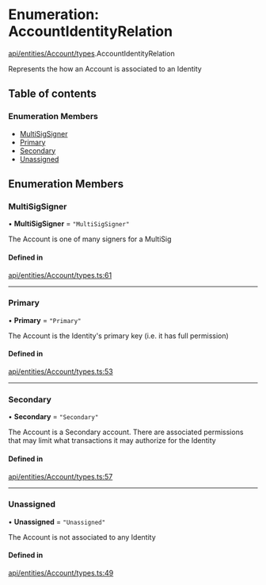 # Enumeration: AccountIdentityRelation

[api/entities/Account/types](../wiki/api.entities.Account.types).AccountIdentityRelation

Represents the how an Account is associated to an Identity

## Table of contents

### Enumeration Members

- [MultiSigSigner](../wiki/api.entities.Account.types.AccountIdentityRelation#multisigsigner)
- [Primary](../wiki/api.entities.Account.types.AccountIdentityRelation#primary)
- [Secondary](../wiki/api.entities.Account.types.AccountIdentityRelation#secondary)
- [Unassigned](../wiki/api.entities.Account.types.AccountIdentityRelation#unassigned)

## Enumeration Members

### MultiSigSigner

• **MultiSigSigner** = ``"MultiSigSigner"``

The Account is one of many signers for a MultiSig

#### Defined in

[api/entities/Account/types.ts:61](https://github.com/PolymeshAssociation/polymesh-sdk/blob/88db4a91/src/api/entities/Account/types.ts#L61)

___

### Primary

• **Primary** = ``"Primary"``

The Account is the Identity's primary key (i.e. it has full permission)

#### Defined in

[api/entities/Account/types.ts:53](https://github.com/PolymeshAssociation/polymesh-sdk/blob/88db4a91/src/api/entities/Account/types.ts#L53)

___

### Secondary

• **Secondary** = ``"Secondary"``

The Account is a Secondary account. There are associated permissions that may limit what transactions it may authorize for the Identity

#### Defined in

[api/entities/Account/types.ts:57](https://github.com/PolymeshAssociation/polymesh-sdk/blob/88db4a91/src/api/entities/Account/types.ts#L57)

___

### Unassigned

• **Unassigned** = ``"Unassigned"``

The Account is not associated to any Identity

#### Defined in

[api/entities/Account/types.ts:49](https://github.com/PolymeshAssociation/polymesh-sdk/blob/88db4a91/src/api/entities/Account/types.ts#L49)
